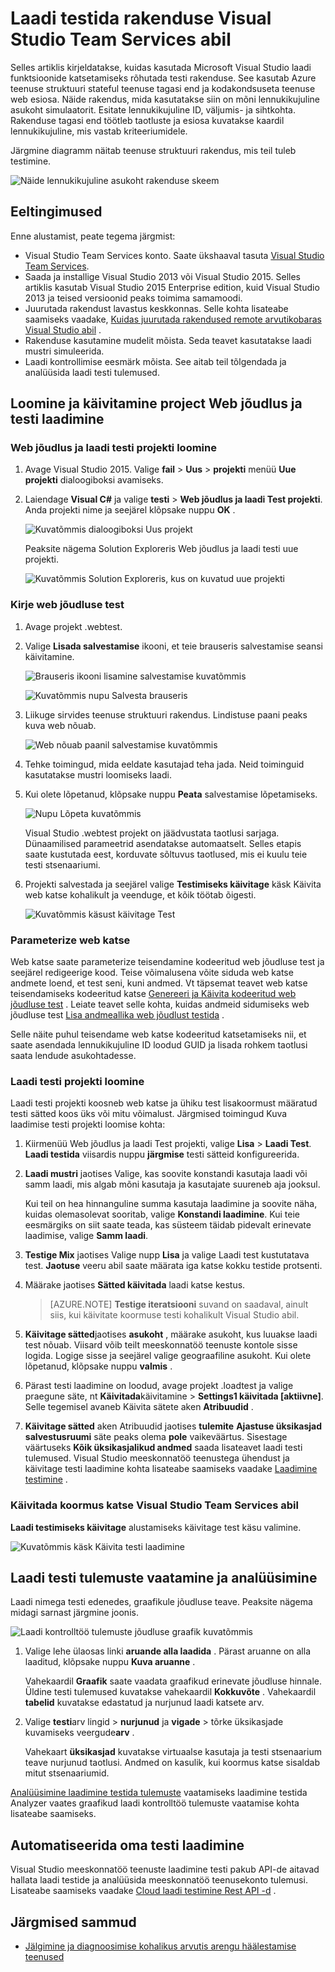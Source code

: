 <properties
    pageTitle="Laadi testida rakenduse Visual Studio Team Services abil | Microsoft Azure'i"
    description="Saate teada, kuidas rõhutada testi Azure teenuse struktuuri rakenduste Visual Studio Team Services abil."
    services="service-fabric"
    documentationCenter="na"
    authors="cawams"
    manager="timlt"
    editor="" />

<tags
    ms.service="multiple"
    ms.devlang="dotnet"
    ms.topic="article"
    ms.tgt_pltfrm="na"
    ms.workload="multiple"
    ms.date="07/29/2016"
    ms.author="cawa" />

# <a name="load-test-your-application-by-using-visual-studio-team-services"></a>Laadi testida rakenduse Visual Studio Team Services abil

Selles artiklis kirjeldatakse, kuidas kasutada Microsoft Visual Studio laadi funktsioonide katsetamiseks rõhutada testi rakenduse. See kasutab Azure teenuse struktuuri stateful teenuse tagasi end ja kodakondsuseta teenuse web esiosa. Näide rakendus, mida kasutatakse siin on mõni lennukikujuline asukoht simulaatorit. Esitate lennukikujuline ID, väljumis- ja sihtkohta. Rakenduse tagasi end töötleb taotluste ja esiosa kuvatakse kaardil lennukikujuline, mis vastab kriteeriumidele.

Järgmine diagramm näitab teenuse struktuuri rakendus, mis teil tuleb testimine.

![Näide lennukikujuline asukoht rakenduse skeem][0]

## <a name="prerequisites"></a>Eeltingimused
Enne alustamist, peate tegema järgmist:

- Visual Studio Team Services konto. Saate ükshaaval tasuta [Visual Studio Team Services](https://www.visualstudio.com).
- Saada ja installige Visual Studio 2013 või Visual Studio 2015. Selles artiklis kasutab Visual Studio 2015 Enterprise edition, kuid Visual Studio 2013 ja teised versioonid peaks toimima samamoodi.
- Juurutada rakendust lavastus keskkonnas. Selle kohta lisateabe saamiseks vaadake, [Kuidas juurutada rakendused remote arvutikobaras Visual Studio abil](service-fabric-publish-app-remote-cluster.md) .
- Rakenduse kasutamine mudelit mõista. Seda teavet kasutatakse laadi mustri simuleerida.
- Laadi kontrollimise eesmärk mõista. See aitab teil tõlgendada ja analüüsida laadi testi tulemused.

## <a name="create-and-run-the-web-performance-and-load-test-project"></a>Loomine ja käivitamine project Web jõudlus ja testi laadimine

### <a name="create-a-web-performance-and-load-test-project"></a>Web jõudlus ja laadi testi projekti loomine

1. Avage Visual Studio 2015. Valige **fail** > **Uus** > **projekti** menüü **Uue projekti** dialoogiboksi avamiseks.

2. Laiendage **Visual C#** ja valige **testi** > **Web jõudlus ja laadi Test projekti**. Anda projekti nime ja seejärel klõpsake nuppu **OK** .

    ![Kuvatõmmis dialoogiboksi Uus projekt][1]

    Peaksite nägema Solution Exploreris Web jõudlus ja laadi testi uue projekti.

    ![Kuvatõmmis Solution Exploreris, kus on kuvatud uue projekti][2]

### <a name="record-a-web-performance-test"></a>Kirje web jõudluse test

1. Avage projekt .webtest.

2. Valige **Lisada salvestamise** ikooni, et teie brauseris salvestamise seansi käivitamine.

    ![Brauseris ikooni lisamine salvestamise kuvatõmmis][3]

    ![Kuvatõmmis nupu Salvesta brauseris][4]

3. Liikuge sirvides teenuse struktuuri rakendus. Lindistuse paani peaks kuva web nõuab.

    ![Web nõuab paanil salvestamise kuvatõmmis][5]

4. Tehke toimingud, mida eeldate kasutajad teha jada. Neid toiminguid kasutatakse mustri loomiseks laadi.

5. Kui olete lõpetanud, klõpsake nuppu **Peata** salvestamise lõpetamiseks.

    ![Nupu Lõpeta kuvatõmmis][6]

    Visual Studio .webtest projekt on jäädvustata taotlusi sarjaga. Dünaamilised parameetrid asendatakse automaatselt. Selles etapis saate kustutada eest, korduvate sõltuvus taotlused, mis ei kuulu teie testi stsenaariumi.

6. Projekti salvestada ja seejärel valige **Testimiseks käivitage** käsk Käivita web katse kohalikult ja veenduge, et kõik töötab õigesti.

    ![Kuvatõmmis käsust käivitage Test][7]

### <a name="parameterize-the-web-performance-test"></a>Parameterize web katse

Web katse saate parameterize teisendamine kodeeritud web jõudluse test ja seejärel redigeerige kood. Teise võimalusena võite siduda web katse andmete loend, et test seni, kuni andmed. Vt täpsemat teavet web katse teisendamiseks kodeeritud katse [Genereeri ja Käivita kodeeritud web jõudluse test](https://msdn.microsoft.com/library/ms182552.aspx) . Leiate teavet selle kohta, kuidas andmeid sidumiseks web jõudluse test [Lisa andmeallika web jõudlust testida](https://msdn.microsoft.com/library/ms243142.aspx) .

Selle näite puhul teisendame web katse kodeeritud katsetamiseks nii, et saate asendada lennukikujuline ID loodud GUID ja lisada rohkem taotlusi saata lendude asukohtadesse.

### <a name="create-a-load-test-project"></a>Laadi testi projekti loomine

Laadi testi projekti koosneb web katse ja ühiku test lisakoormust määratud testi sätted koos üks või mitu võimalust. Järgmised toimingud Kuva laadimise testi projekti loomise kohta:

1. Kiirmenüü Web jõudlus ja laadi Test projekti, valige **Lisa** > **Laadi Test**. **Laadi testida** viisardis nuppu **järgmise** testi sätteid konfigureerida.

2. **Laadi mustri** jaotises Valige, kas soovite konstandi kasutaja laadi või samm laadi, mis algab mõni kasutaja ja kasutajate suureneb aja jooksul.

    Kui teil on hea hinnanguline summa kasutaja laadimine ja soovite näha, kuidas olemasolevat sooritab, valige **Konstandi laadimine**. Kui teie eesmärgiks on siit saate teada, kas süsteem täidab pidevalt erinevate laadimise, valige **Samm laadi**.

3. **Testige Mix** jaotises Valige nupp **Lisa** ja valige Laadi test kustutatava test. **Jaotuse** veeru abil saate määrata iga katse kokku testide protsenti.

4. Määrake jaotises **Sätted käivitada** laadi katse kestus.

    >[AZURE.NOTE] **Testige iteratsiooni** suvand on saadaval, ainult siis, kui käivitate koormuse testi kohalikult Visual Studio abil.

5. **Käivitage sätted**jaotises **asukoht** , määrake asukoht, kus luuakse laadi test nõuab. Viisard võib teilt meeskonnatöö teenuste kontole sisse logida. Logige sisse ja seejärel valige geograafiline asukoht. Kui olete lõpetanud, klõpsake nuppu **valmis** .

6. Pärast testi laadimine on loodud, avage projekt .loadtest ja valige praegune säte, nt **Käivitada**käivitamine > **Settings1 käivitada [aktiivne]**. Selle tegemisel avaneb Käivita sätete aken **Atribuudid** .

7. **Käivitage sätted** aken Atribuudid jaotises **tulemite** **Ajastuse üksikasjad salvestusruumi** säte peaks olema **pole** vaikeväärtus. Sisestage väärtuseks **Kõik üksikasjalikud andmed** saada lisateavet laadi testi tulemused. Visual Studio meeskonnatöö teenustega ühendust ja käivitage testi laadimine kohta lisateabe saamiseks vaadake [Laadimine testimine](https://www.visualstudio.com/load-testing.aspx) .

### <a name="run-the-load-test-by-using-visual-studio-team-services"></a>Käivitada koormus katse Visual Studio Team Services abil

**Laadi testimiseks käivitage** alustamiseks käivitage test käsu valimine.

![Kuvatõmmis käsk Käivita testi laadimine][8]

## <a name="view-and-analyze-the-load-test-results"></a>Laadi testi tulemuste vaatamine ja analüüsimine

Laadi nimega testi edenedes, graafikule jõudluse teave. Peaksite nägema midagi sarnast järgmine joonis.

![Laadi kontrolltöö tulemuste jõudluse graafik kuvatõmmis][9]

1. Valige lehe ülaosas linki **aruande alla laadida** . Pärast aruanne on alla laaditud, klõpsake nuppu **Kuva aruanne** .

    Vahekaardil **Graafik** saate vaadata graafikud erinevate jõudluse hinnale. Üldine testi tulemused kuvatakse vahekaardil **Kokkuvõte** . Vahekaardil **tabelid** kuvatakse edastatud ja nurjunud laadi katsete arv.

2. Valige **testi**arv lingid > **nurjunud** ja **vigade** > tõrke üksikasjade kuvamiseks veergude**arv** .

    Vahekaart **üksikasjad** kuvatakse virtuaalse kasutaja ja testi stsenaarium teave nurjunud taotlusi. Andmed on kasulik, kui koormus katse sisaldab mitut stsenaariumid.

[Analüüsimine laadimine testida tulemuste](https://www.visualstudio.com/load-testing.aspx) vaatamiseks laadimine testida Analyzer vaates graafikud laadi kontrolltöö tulemuste vaatamise kohta lisateabe saamiseks.

## <a name="automate-your-load-test"></a>Automatiseerida oma testi laadimine

Visual Studio meeskonnatöö teenuste laadimine testi pakub API-de aitavad hallata laadi testide ja analüüsida meeskonnatöö teenusekonto tulemusi. Lisateabe saamiseks vaadake [Cloud laadi testimine Rest API -d](http://blogs.msdn.com/b/visualstudioalm/archive/2014/11/03/cloud-load-testing-rest-apis-are-here.aspx) .

## <a name="next-steps"></a>Järgmised sammud
- [Jälgimine ja diagnoosimise kohalikus arvutis arengu häälestamise teenused](service-fabric-diagnostics-how-to-monitor-and-diagnose-services-locally.md)

[0]: ./media/service-fabric-vso-load-test/OverviewDiagram.png
[1]: ./media/service-fabric-vso-load-test/NewProjectDialog.png
[2]: ./media/service-fabric-vso-load-test/Project.png
[3]: ./media/service-fabric-vso-load-test/AddRecording.png
[4]: ./media/service-fabric-vso-load-test/AddRecording2.png
[5]: ./media/service-fabric-vso-load-test/ActionSequence.png
[6]: ./media/service-fabric-vso-load-test/StopRecording.png
[7]: ./media/service-fabric-vso-load-test/RunTest.png
[8]: ./media/service-fabric-vso-load-test/RunTest2.png
[9]: ./media/service-fabric-vso-load-test/Graph.png
